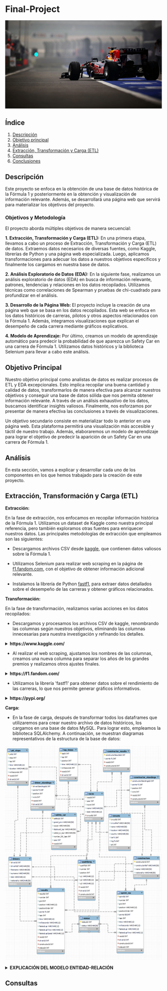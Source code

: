 # Final-Project

![Proyecto Final](visualization/images/readme.jpg)

## Índice

1. [Descripción](#descripción)
2. [Objetivo principal](#objetivo)
3. [Análisis](#análisis)
4. [Extracción, Transformación y Carga (ETL)](#etl)
5. [Consultas](#consultas)
4. [Conclusiones](#conclusiones)

<a name="descripción"/>

## Descripción

Este proyecto se enfoca en la obtención de una base de datos histórica de la Fórmula 1 y posteriormente en la obtención y visualización de información relevante. Además, se desarrollará una página web que servirá para materializar los objetivos del proyecto.

### Objetivos y Metodología

El proyecto aborda múltiples objetivos de manera secuencial:

**1. Extracción, Transformación y Carga (ETL):** En una primera etapa, llevamos a cabo un proceso de Extracción, Transformación y Carga (ETL) de datos. Extraemos datos necesarios de diversas fuentes, como Kaggle, librerías de Python y una página web especializada. Luego, aplicamos transformaciones para adecuar los datos a nuestros objetivos específicos y finalmente los cargamos en nuestra base de datos.

**2. Análisis Exploratorio de Datos (EDA):** En la siguiente fase, realizamos un análisis exploratorio de datos (EDA) en busca de información relevante, patrones, tendencias y relaciones en los datos recopilados. Utilizamos técnicas como correlaciones de Spearman y pruebas de chi-cuadrado para profundizar en el análisis.

**3. Desarrollo de la Página Web:** El proyecto incluye la creación de una página web que se basa en los datos recopilados. Esta web se enfoca en los datos históricos de carreras, pilotos y otros aspectos relacionados con la Fórmula 1. Además, integramos visualizaciones que explican el desempeño de cada carrera mediante gráficos explicativos.

**4. Modelo de Aprendizaje:** Por último, creamos un modelo de aprendizaje automático para predecir la probabilidad de que aparezca un Safety Car en una carrera de Fórmula 1. Utilizamos datos históricos y la biblioteca Selenium para llevar a cabo este análisis.

<a name="objetivo"/>

## Objetivo Principal

Nuestro objetivo principal como analistas de datos es realizar procesos de ETL y EDA excepcionales. Esto implica recopilar una buena cantidad y calidad de datos, transformarlos de manera efectiva para alcanzar nuestros objetivos y conseguir una base de datos sólida que nos permita obtener información relevante. A través de un análisis exhaustivo de los datos, buscamos identificar insights valiosos. Finalmente, nos esforzamos por presentar de manera efectiva las conclusiones a través de visualizaciones.

Un objetivo secundario consiste en materializar todo lo anterior en una página web. Esta plataforma permitirá una visualización más accesible y táctil de nuestro trabajo. Además, elaboraremos un modelo de aprendizaje para lograr el objetivo de predecir la aparición de un Safety Car en una carrera de Fórmula 1.

<a name="análisis"/>

## Análisis

En esta sección, vamos a explicar y desarrollar cada uno de los componentes en los que hemos trabajado para la creación de este proyecto.

<a name="etl"/>

## Extracción, Transformación y Carga (ETL)

**Extracción:**

En la fase de extracción, nos enfocamos en recopilar información histórica de la Fórmula 1. Utilizamos un dataset de Kaggle como nuestra principal referencia, pero también exploramos otras fuentes para enriquecer nuestros datos. Las principales metodologías de extracción que empleamos son las siguientes:

- Descargamos archivos CSV desde [kaggle](https://www.kaggle.com/datasets/rohanrao/formula-1-world-championship-1950-2020), que contienen datos valiosos sobre la Fórmula 1.

- Utilizamos Selenium para realizar web scraping en la página de [f1.fandom.com](https://f1.fandom.com/wiki/Safety_Car), con el objetivo de obtener información adicional relevante.

- Instalamos la librería de Python [fastf1](https://pypi.org/project/fastf1/), para extraer datos detallados sobre el desempeño de las carreras y obtener gráficos relacionados.

**Transformación:**

En la fase de transformación, realizamos varias acciones en los datos recopilados:

- Descargamos y procesamos los archivos CSV de kaggle, renombrando las columnas según nuestros objetivos, eliminando las columnas innecesarias para nuestra investigación y refinando los detalles.

<details>
<summary><b>https://www.kaggle.com/</b></summary>
<br>

![F1 Dataset](visualization/images/races_raw.png)

</details>

- Al realizar el web scraping, ajustamos los nombres de las columnas, creamos una nueva columna para separar los años de los grandes premios y realizamos otros ajustes finales.

<details>
<summary><b>https://f1.fandom.com/</b></summary>
<br>

![F1 Safety Car](visualization/images/safety_raw.png)

</details>

- Utilizamos la librería 'fastf1' para obtener datos sobre el rendimiento de las carreras, lo que nos permite generar gráficos informativos.

<details>
<summary><b>https://pypi.org/</b></summary>
<br>

![Fastf1](visualization/images/fastf1_raw.png)

</details>

**Carga:**

- En la fase de carga, después de transformar todos los dataframes que utilizaremos para crear nuestro archivo de datos históricos, los cargamos en una base de datos MySQL. Para lograr esto, empleamos la biblioteca SQLAlchemy. A continuación, se muestran diagramas representativos de la estructura de la base de datos:

![Diagrama 1](visualization/images/diagrama1.png)
![Diagrama 2](visualization/images/diagrama2.png)

<details>
<summary><b>EXPLICACIÓN DEL MODELO ENTIDAD-RELACIÓN</b></summary>
<br>

El modelo entidad-relación de nuestra base de datos consta de varias tablas que representan diferentes aspectos de la historia de la Fórmula 1. A continuación, se describen las tablas y sus relaciones clave:

1. **Tabla 'races':** Contiene información sobre cada carrera en la historia de la Fórmula 1 y se relaciona con la mayoría de las otras tablas de la base de datos.

2. **Tabla 'drivers':** Almacena información sobre todos los pilotos que han participado en la Fórmula 1. Esta tabla se relaciona principalmente con 'driver_standings', que incluye detalles sobre la posición y los puntos de los pilotos en cada carrera.

3. **Tabla 'constructors':** Registra datos de todas las escuderías que han competido en la Fórmula 1 y se relaciona principalmente con 'constructor_standings' y 'constructor_results', que detallan la posición y los puntos de los equipos.

4. **Tabla 'results':** Contiene resultados de cada carrera en la historia de la Fórmula 1 y se relaciona con 'status', que describe eventos ocurridos en las carreras.

5. **Tabla 'sprint_results':** Registra resultados de las carreras de sprint recientes, que son un nuevo formato de competencia en la Fórmula 1. Se relaciona con 'status' y otras tablas.

6. **Tabla 'qualifying':** Contiene información sobre las clasificaciones en la historia de la Fórmula 1 y se relaciona con 'races', 'drivers' y 'constructors'.

7. **Tabla 'lap_times':** Registra tiempos por vuelta en cada Gran Premio y se relaciona con 'races' y 'drivers'.

8. **Tabla 'pit_stops':** Almacena detalles de las paradas en los pits de los pilotos en cada carrera y se relaciona con 'races' y 'drivers'.

9. **Tabla 'circuits':** Contiene datos sobre los circuitos utilizados en la Fórmula 1 y se relaciona exclusivamente con 'races'.

10. **Tabla 'safety_car':** Registra información sobre los coches de seguridad que han aparecido en la historia de la Fórmula 1 y se relaciona exclusivamente con 'races'.

</details>

<a name="consultas"/>

## Consultas

